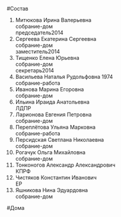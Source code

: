 #Состав  
1. Митюкова Ирина Валерьевна  
    собрание-дом  
    председатель2014  
2. Сергеева Екатерина Сергеевна  
    собрание-дом  
    заместитель2014  
3. Тищенко Елена Юрьевна  
    собрание-дом  
    секретарь2014  
4. Васильева Наталья Рудольфовна 1974  
    собрание-работа  
5. Иванова Марина Егоровна  
    собрание-дом  
6. Ильина Ираида Анатольевна  
    ЛДПР  
7. Ларионова Евгения Петровна  
    собрание-дом  
8. Переплётова Ульяна Марковна  
    собрание-работа  
9. Персидская Светлана Николаевна  
    собрание-дом  
10. Рогачук Ольга Михайловна  
    собрание-дом  
11. Тонконогов Александр Александрович  
    КПРФ  
12. Чистяков Константин Иванович  
    ЕР  
13. Яшникова Нина Эдуардовна  
    собрание-дом  
  
#Дома  
